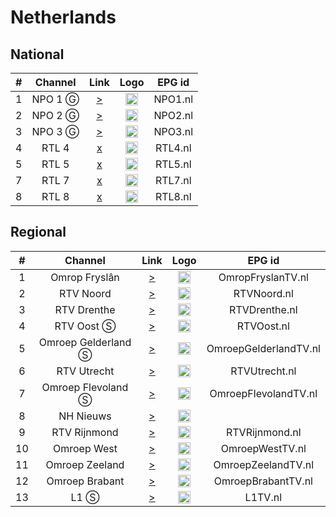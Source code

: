 <h1>Netherlands</h1>

<h2>National</h2>

| #   | Channel        | Link  | Logo | EPG id |
|:---:|:--------------:|:-----:|:----:|:------:|
| 1   | NPO 1 Ⓖ   | [>](http://resolver.streaming.api.nos.nl/livestream?url=/live/npo/tvlive/npo1/npo1.isml/.m3u8) | <img height="20" src="https://i.imgur.com/pUBy4Pb.png"/> | NPO1.nl |
| 2   | NPO 2 Ⓖ   | [>](http://resolver.streaming.api.nos.nl/livestream?url=/live/npo/tvlive/npo2/npo2.isml/.m3u8) | <img height="20" src="https://i.imgur.com/Vl2G1H3.png"/> | NPO2.nl |
| 3   | NPO 3 Ⓖ   | [>](http://resolver.streaming.api.nos.nl/livestream?url=/live/npo/tvlive/npo3/npo3.isml/.m3u8) | <img height="20" src="https://i.imgur.com/dVB4Pqc.png"/> | NPO3.nl |
| 4   | RTL 4     | [x]() | <img height="20" src="https://i.imgur.com/qzvUqSX.png"/> | RTL4.nl |
| 5   | RTL 5     | [x]() | <img height="20" src="https://i.imgur.com/paBpoKB.png"/> | RTL5.nl |
| 7   | RTL 7     | [x]() | <img height="20" src="https://i.imgur.com/MxWqvuQ.png"/> | RTL7.nl |
| 8   | RTL 8     | [x]() | <img height="20" src="https://i.imgur.com/gnKZbqd.png"/> | RTL8.nl |

<h2>Regional</h2>

| #   | Channel        | Link  | Logo | EPG id |
|:---:|:--------------:|:-----:|:----:|:------:|
| 1   | Omrop Fryslân      | [>](https://d3pvma9xb2775h.cloudfront.net/live/omropfryslan/stream04/index.m3u8) | <img height="20" src="https://i.imgur.com/0VKJLAK.png"/> | OmropFryslanTV.nl |
| 2   | RTV Noord          | [>](https://media.rtvnoord.nl/live/rtvnoord/tv/3e8fe3c1-0868-49b0-b2f3-7dd6eb30651f/index.m3u8) | <img height="20" src="https://i.imgur.com/pO5Mexa.png"/> | RTVNoord.nl |
| 3   | RTV Drenthe        | [>](https://cdn.rtvdrenthe.nl/live/rtvdrenthe/tv/1080p/prog_index.m3u8) | <img height="20" src="https://i.imgur.com/GaGqM4z.png"/> | RTVDrenthe.nl |
| 4   | RTV Oost Ⓢ         | [>](https://mediacdn.rtvoost.nl/live/rtvoost/tv-oost/index.m3u8) | <img height="20" src="https://i.imgur.com/8ropV29.png"/> | RTVOost.nl |
| 5   | Omroep Gelderland Ⓢ| [>](http://web.omroepgelderland.nl/live/livetv.m3u8) | <img height="20" src="https://i.imgur.com/TPlyvUQ.png"/> | OmroepGelderlandTV.nl |
| 6   | RTV Utrecht        | [>](http://media.rtvutrecht.nl/live/rtvutrecht/rtvutrecht/index.m3u8) | <img height="20" src="https://i.imgur.com/c0I24N6.png"/> | RTVUtrecht.nl |
| 7   | Omroep Flevoland Ⓢ | [>](https://d5ms27yy6exnf.cloudfront.net/live/omroepflevoland/tv/index.m3u8) | <img height="20" src="https://i.imgur.com/d1CmTcI.png"/> | OmroepFlevolandTV.nl |
| 8   | NH Nieuws          | [>](https://rrr.sz.xlcdn.com/?account=nhnieuws&file=live&type=live&service=wowza&protocol=https&output=playlist.m3u8) | <img height="20" src="https://i.imgur.com/SQPVOwn.png"/> |
| 9   | RTV Rijnmond       | [>](http://d3r4bk4fg0k2xi.cloudfront.net/rijnmondTv/index.m3u8) | <img height="20" src="https://i.imgur.com/TNhUVEm.png"/> | RTVRijnmond.nl |
| 10   | Omroep West        | [>](http://d2dslh4sd7yvc1.cloudfront.net/live/omroepwest/ngrp:tv-feed_all/playlist.m3u8) | <img height="20" src="https://i.imgur.com/aax1HPH.png"/> | OmroepWestTV.nl |
| 11  | Omroep Zeeland     | [>](http://d3isaxd2t6q8zm.cloudfront.net/live/omroepzeeland/tv/index.m3u8) | <img height="20" src="https://i.imgur.com/8aLDyUI.png"/> | OmroepZeelandTV.nl |
| 12  | Omroep Brabant     | [>](http://d3slqp9xhts6qb.cloudfront.net/live/omroepbrabant/tv/index.m3u8) | <img height="20" src="https://i.imgur.com/Jv7IjHJ.png"/> | OmroepBrabantTV.nl |
| 13  | L1 Ⓢ               | [>](http://d34pj260kw1xmk.cloudfront.net/live/l1/tv/index.m3u8) | <img height="20" src="https://i.imgur.com/Jyhn1iP.png"/> | L1TV.nl |
